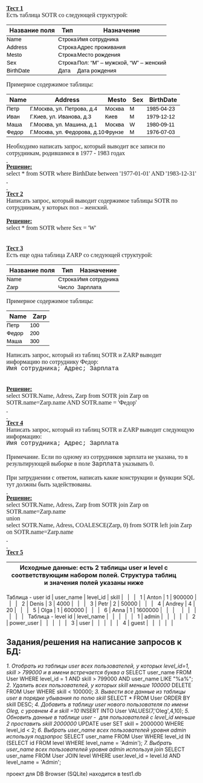 


<meta name="ProgId" content="Word.Document">
<meta name="Generator" content="Microsoft Word 14">
<meta name="Originator" content="Microsoft Word 14">
<link rel="File-List" href="file:///C:\Users\7272~1\AppData\Local\Temp\msohtmlclip1\01\clip_filelist.xml">
<!--[if gte mso 9]><xml>
 <o:OfficeDocumentSettings>
  <o:TargetScreenSize>800x600</o:TargetScreenSize>
 </o:OfficeDocumentSettings>
</xml><![endif]-->
<link rel="themeData" href="file:///C:\Users\7272~1\AppData\Local\Temp\msohtmlclip1\01\clip_themedata.thmx">
<link rel="colorSchemeMapping" href="file:///C:\Users\7272~1\AppData\Local\Temp\msohtmlclip1\01\clip_colorschememapping.xml">
<!--[if gte mso 9]><xml>
 <w:WordDocument>
  <w:View>Normal</w:View>
  <w:Zoom>0</w:Zoom>
  <w:TrackMoves/>
  <w:TrackFormatting/>
  <w:PunctuationKerning/>
  <w:ValidateAgainstSchemas/>
  <w:SaveIfXMLInvalid>false</w:SaveIfXMLInvalid>
  <w:IgnoreMixedContent>false</w:IgnoreMixedContent>
  <w:AlwaysShowPlaceholderText>false</w:AlwaysShowPlaceholderText>
  <w:DoNotPromoteQF/>
  <w:LidThemeOther>RU</w:LidThemeOther>
  <w:LidThemeAsian>X-NONE</w:LidThemeAsian>
  <w:LidThemeComplexScript>X-NONE</w:LidThemeComplexScript>
  <w:Compatibility>
   <w:BreakWrappedTables/>
   <w:SnapToGridInCell/>
   <w:WrapTextWithPunct/>
   <w:UseAsianBreakRules/>
   <w:DontGrowAutofit/>
   <w:SplitPgBreakAndParaMark/>
   <w:EnableOpenTypeKerning/>
   <w:DontFlipMirrorIndents/>
   <w:OverrideTableStyleHps/>
  </w:Compatibility>
  <w:BrowserLevel>MicrosoftInternetExplorer4</w:BrowserLevel>
  <m:mathPr>
   <m:mathFont m:val="Cambria Math"/>
   <m:brkBin m:val="before"/>
   <m:brkBinSub m:val="&#45;-"/>
   <m:smallFrac m:val="off"/>
   <m:dispDef/>
   <m:lMargin m:val="0"/>
   <m:rMargin m:val="0"/>
   <m:defJc m:val="centerGroup"/>
   <m:wrapIndent m:val="1440"/>
   <m:intLim m:val="subSup"/>
   <m:naryLim m:val="undOvr"/>
  </m:mathPr></w:WordDocument>
</xml><![endif]--><!--[if gte mso 9]><xml>
 <w:LatentStyles DefLockedState="false" DefUnhideWhenUsed="true"
  DefSemiHidden="true" DefQFormat="false" DefPriority="99"
  LatentStyleCount="267">
  <w:LsdException Locked="false" Priority="0" SemiHidden="false"
   UnhideWhenUsed="false" QFormat="true" Name="Normal"/>
  <w:LsdException Locked="false" Priority="9" SemiHidden="false"
   UnhideWhenUsed="false" QFormat="true" Name="heading 1"/>
  <w:LsdException Locked="false" Priority="9" QFormat="true" Name="heading 2"/>
  <w:LsdException Locked="false" Priority="9" QFormat="true" Name="heading 3"/>
  <w:LsdException Locked="false" Priority="9" QFormat="true" Name="heading 4"/>
  <w:LsdException Locked="false" Priority="9" QFormat="true" Name="heading 5"/>
  <w:LsdException Locked="false" Priority="9" QFormat="true" Name="heading 6"/>
  <w:LsdException Locked="false" Priority="9" QFormat="true" Name="heading 7"/>
  <w:LsdException Locked="false" Priority="9" QFormat="true" Name="heading 8"/>
  <w:LsdException Locked="false" Priority="9" QFormat="true" Name="heading 9"/>
  <w:LsdException Locked="false" Priority="39" Name="toc 1"/>
  <w:LsdException Locked="false" Priority="39" Name="toc 2"/>
  <w:LsdException Locked="false" Priority="39" Name="toc 3"/>
  <w:LsdException Locked="false" Priority="39" Name="toc 4"/>
  <w:LsdException Locked="false" Priority="39" Name="toc 5"/>
  <w:LsdException Locked="false" Priority="39" Name="toc 6"/>
  <w:LsdException Locked="false" Priority="39" Name="toc 7"/>
  <w:LsdException Locked="false" Priority="39" Name="toc 8"/>
  <w:LsdException Locked="false" Priority="39" Name="toc 9"/>
  <w:LsdException Locked="false" Priority="35" QFormat="true" Name="caption"/>
  <w:LsdException Locked="false" Priority="10" SemiHidden="false"
   UnhideWhenUsed="false" QFormat="true" Name="Title"/>
  <w:LsdException Locked="false" Priority="0" Name="Default Paragraph Font"/>
  <w:LsdException Locked="false" Priority="11" SemiHidden="false"
   UnhideWhenUsed="false" QFormat="true" Name="Subtitle"/>
  <w:LsdException Locked="false" Priority="22" SemiHidden="false"
   UnhideWhenUsed="false" QFormat="true" Name="Strong"/>
  <w:LsdException Locked="false" Priority="20" SemiHidden="false"
   UnhideWhenUsed="false" QFormat="true" Name="Emphasis"/>
  <w:LsdException Locked="false" Priority="59" SemiHidden="false"
   UnhideWhenUsed="false" Name="Table Grid"/>
  <w:LsdException Locked="false" UnhideWhenUsed="false" Name="Placeholder Text"/>
  <w:LsdException Locked="false" Priority="1" SemiHidden="false"
   UnhideWhenUsed="false" QFormat="true" Name="No Spacing"/>
  <w:LsdException Locked="false" Priority="60" SemiHidden="false"
   UnhideWhenUsed="false" Name="Light Shading"/>
  <w:LsdException Locked="false" Priority="61" SemiHidden="false"
   UnhideWhenUsed="false" Name="Light List"/>
  <w:LsdException Locked="false" Priority="62" SemiHidden="false"
   UnhideWhenUsed="false" Name="Light Grid"/>
  <w:LsdException Locked="false" Priority="63" SemiHidden="false"
   UnhideWhenUsed="false" Name="Medium Shading 1"/>
  <w:LsdException Locked="false" Priority="64" SemiHidden="false"
   UnhideWhenUsed="false" Name="Medium Shading 2"/>
  <w:LsdException Locked="false" Priority="65" SemiHidden="false"
   UnhideWhenUsed="false" Name="Medium List 1"/>
  <w:LsdException Locked="false" Priority="66" SemiHidden="false"
   UnhideWhenUsed="false" Name="Medium List 2"/>
  <w:LsdException Locked="false" Priority="67" SemiHidden="false"
   UnhideWhenUsed="false" Name="Medium Grid 1"/>
  <w:LsdException Locked="false" Priority="68" SemiHidden="false"
   UnhideWhenUsed="false" Name="Medium Grid 2"/>
  <w:LsdException Locked="false" Priority="69" SemiHidden="false"
   UnhideWhenUsed="false" Name="Medium Grid 3"/>
  <w:LsdException Locked="false" Priority="70" SemiHidden="false"
   UnhideWhenUsed="false" Name="Dark List"/>
  <w:LsdException Locked="false" Priority="71" SemiHidden="false"
   UnhideWhenUsed="false" Name="Colorful Shading"/>
  <w:LsdException Locked="false" Priority="72" SemiHidden="false"
   UnhideWhenUsed="false" Name="Colorful List"/>
  <w:LsdException Locked="false" Priority="73" SemiHidden="false"
   UnhideWhenUsed="false" Name="Colorful Grid"/>
  <w:LsdException Locked="false" Priority="60" SemiHidden="false"
   UnhideWhenUsed="false" Name="Light Shading Accent 1"/>
  <w:LsdException Locked="false" Priority="61" SemiHidden="false"
   UnhideWhenUsed="false" Name="Light List Accent 1"/>
  <w:LsdException Locked="false" Priority="62" SemiHidden="false"
   UnhideWhenUsed="false" Name="Light Grid Accent 1"/>
  <w:LsdException Locked="false" Priority="63" SemiHidden="false"
   UnhideWhenUsed="false" Name="Medium Shading 1 Accent 1"/>
  <w:LsdException Locked="false" Priority="64" SemiHidden="false"
   UnhideWhenUsed="false" Name="Medium Shading 2 Accent 1"/>
  <w:LsdException Locked="false" Priority="65" SemiHidden="false"
   UnhideWhenUsed="false" Name="Medium List 1 Accent 1"/>
  <w:LsdException Locked="false" UnhideWhenUsed="false" Name="Revision"/>
  <w:LsdException Locked="false" Priority="34" SemiHidden="false"
   UnhideWhenUsed="false" QFormat="true" Name="List Paragraph"/>
  <w:LsdException Locked="false" Priority="29" SemiHidden="false"
   UnhideWhenUsed="false" QFormat="true" Name="Quote"/>
  <w:LsdException Locked="false" Priority="30" SemiHidden="false"
   UnhideWhenUsed="false" QFormat="true" Name="Intense Quote"/>
  <w:LsdException Locked="false" Priority="66" SemiHidden="false"
   UnhideWhenUsed="false" Name="Medium List 2 Accent 1"/>
  <w:LsdException Locked="false" Priority="67" SemiHidden="false"
   UnhideWhenUsed="false" Name="Medium Grid 1 Accent 1"/>
  <w:LsdException Locked="false" Priority="68" SemiHidden="false"
   UnhideWhenUsed="false" Name="Medium Grid 2 Accent 1"/>
  <w:LsdException Locked="false" Priority="69" SemiHidden="false"
   UnhideWhenUsed="false" Name="Medium Grid 3 Accent 1"/>
  <w:LsdException Locked="false" Priority="70" SemiHidden="false"
   UnhideWhenUsed="false" Name="Dark List Accent 1"/>
  <w:LsdException Locked="false" Priority="71" SemiHidden="false"
   UnhideWhenUsed="false" Name="Colorful Shading Accent 1"/>
  <w:LsdException Locked="false" Priority="72" SemiHidden="false"
   UnhideWhenUsed="false" Name="Colorful List Accent 1"/>
  <w:LsdException Locked="false" Priority="73" SemiHidden="false"
   UnhideWhenUsed="false" Name="Colorful Grid Accent 1"/>
  <w:LsdException Locked="false" Priority="60" SemiHidden="false"
   UnhideWhenUsed="false" Name="Light Shading Accent 2"/>
  <w:LsdException Locked="false" Priority="61" SemiHidden="false"
   UnhideWhenUsed="false" Name="Light List Accent 2"/>
  <w:LsdException Locked="false" Priority="62" SemiHidden="false"
   UnhideWhenUsed="false" Name="Light Grid Accent 2"/>
  <w:LsdException Locked="false" Priority="63" SemiHidden="false"
   UnhideWhenUsed="false" Name="Medium Shading 1 Accent 2"/>
  <w:LsdException Locked="false" Priority="64" SemiHidden="false"
   UnhideWhenUsed="false" Name="Medium Shading 2 Accent 2"/>
  <w:LsdException Locked="false" Priority="65" SemiHidden="false"
   UnhideWhenUsed="false" Name="Medium List 1 Accent 2"/>
  <w:LsdException Locked="false" Priority="66" SemiHidden="false"
   UnhideWhenUsed="false" Name="Medium List 2 Accent 2"/>
  <w:LsdException Locked="false" Priority="67" SemiHidden="false"
   UnhideWhenUsed="false" Name="Medium Grid 1 Accent 2"/>
  <w:LsdException Locked="false" Priority="68" SemiHidden="false"
   UnhideWhenUsed="false" Name="Medium Grid 2 Accent 2"/>
  <w:LsdException Locked="false" Priority="69" SemiHidden="false"
   UnhideWhenUsed="false" Name="Medium Grid 3 Accent 2"/>
  <w:LsdException Locked="false" Priority="70" SemiHidden="false"
   UnhideWhenUsed="false" Name="Dark List Accent 2"/>
  <w:LsdException Locked="false" Priority="71" SemiHidden="false"
   UnhideWhenUsed="false" Name="Colorful Shading Accent 2"/>
  <w:LsdException Locked="false" Priority="72" SemiHidden="false"
   UnhideWhenUsed="false" Name="Colorful List Accent 2"/>
  <w:LsdException Locked="false" Priority="73" SemiHidden="false"
   UnhideWhenUsed="false" Name="Colorful Grid Accent 2"/>
  <w:LsdException Locked="false" Priority="60" SemiHidden="false"
   UnhideWhenUsed="false" Name="Light Shading Accent 3"/>
  <w:LsdException Locked="false" Priority="61" SemiHidden="false"
   UnhideWhenUsed="false" Name="Light List Accent 3"/>
  <w:LsdException Locked="false" Priority="62" SemiHidden="false"
   UnhideWhenUsed="false" Name="Light Grid Accent 3"/>
  <w:LsdException Locked="false" Priority="63" SemiHidden="false"
   UnhideWhenUsed="false" Name="Medium Shading 1 Accent 3"/>
  <w:LsdException Locked="false" Priority="64" SemiHidden="false"
   UnhideWhenUsed="false" Name="Medium Shading 2 Accent 3"/>
  <w:LsdException Locked="false" Priority="65" SemiHidden="false"
   UnhideWhenUsed="false" Name="Medium List 1 Accent 3"/>
  <w:LsdException Locked="false" Priority="66" SemiHidden="false"
   UnhideWhenUsed="false" Name="Medium List 2 Accent 3"/>
  <w:LsdException Locked="false" Priority="67" SemiHidden="false"
   UnhideWhenUsed="false" Name="Medium Grid 1 Accent 3"/>
  <w:LsdException Locked="false" Priority="68" SemiHidden="false"
   UnhideWhenUsed="false" Name="Medium Grid 2 Accent 3"/>
  <w:LsdException Locked="false" Priority="69" SemiHidden="false"
   UnhideWhenUsed="false" Name="Medium Grid 3 Accent 3"/>
  <w:LsdException Locked="false" Priority="70" SemiHidden="false"
   UnhideWhenUsed="false" Name="Dark List Accent 3"/>
  <w:LsdException Locked="false" Priority="71" SemiHidden="false"
   UnhideWhenUsed="false" Name="Colorful Shading Accent 3"/>
  <w:LsdException Locked="false" Priority="72" SemiHidden="false"
   UnhideWhenUsed="false" Name="Colorful List Accent 3"/>
  <w:LsdException Locked="false" Priority="73" SemiHidden="false"
   UnhideWhenUsed="false" Name="Colorful Grid Accent 3"/>
  <w:LsdException Locked="false" Priority="60" SemiHidden="false"
   UnhideWhenUsed="false" Name="Light Shading Accent 4"/>
  <w:LsdException Locked="false" Priority="61" SemiHidden="false"
   UnhideWhenUsed="false" Name="Light List Accent 4"/>
  <w:LsdException Locked="false" Priority="62" SemiHidden="false"
   UnhideWhenUsed="false" Name="Light Grid Accent 4"/>
  <w:LsdException Locked="false" Priority="63" SemiHidden="false"
   UnhideWhenUsed="false" Name="Medium Shading 1 Accent 4"/>
  <w:LsdException Locked="false" Priority="64" SemiHidden="false"
   UnhideWhenUsed="false" Name="Medium Shading 2 Accent 4"/>
  <w:LsdException Locked="false" Priority="65" SemiHidden="false"
   UnhideWhenUsed="false" Name="Medium List 1 Accent 4"/>
  <w:LsdException Locked="false" Priority="66" SemiHidden="false"
   UnhideWhenUsed="false" Name="Medium List 2 Accent 4"/>
  <w:LsdException Locked="false" Priority="67" SemiHidden="false"
   UnhideWhenUsed="false" Name="Medium Grid 1 Accent 4"/>
  <w:LsdException Locked="false" Priority="68" SemiHidden="false"
   UnhideWhenUsed="false" Name="Medium Grid 2 Accent 4"/>
  <w:LsdException Locked="false" Priority="69" SemiHidden="false"
   UnhideWhenUsed="false" Name="Medium Grid 3 Accent 4"/>
  <w:LsdException Locked="false" Priority="70" SemiHidden="false"
   UnhideWhenUsed="false" Name="Dark List Accent 4"/>
  <w:LsdException Locked="false" Priority="71" SemiHidden="false"
   UnhideWhenUsed="false" Name="Colorful Shading Accent 4"/>
  <w:LsdException Locked="false" Priority="72" SemiHidden="false"
   UnhideWhenUsed="false" Name="Colorful List Accent 4"/>
  <w:LsdException Locked="false" Priority="73" SemiHidden="false"
   UnhideWhenUsed="false" Name="Colorful Grid Accent 4"/>
  <w:LsdException Locked="false" Priority="60" SemiHidden="false"
   UnhideWhenUsed="false" Name="Light Shading Accent 5"/>
  <w:LsdException Locked="false" Priority="61" SemiHidden="false"
   UnhideWhenUsed="false" Name="Light List Accent 5"/>
  <w:LsdException Locked="false" Priority="62" SemiHidden="false"
   UnhideWhenUsed="false" Name="Light Grid Accent 5"/>
  <w:LsdException Locked="false" Priority="63" SemiHidden="false"
   UnhideWhenUsed="false" Name="Medium Shading 1 Accent 5"/>
  <w:LsdException Locked="false" Priority="64" SemiHidden="false"
   UnhideWhenUsed="false" Name="Medium Shading 2 Accent 5"/>
  <w:LsdException Locked="false" Priority="65" SemiHidden="false"
   UnhideWhenUsed="false" Name="Medium List 1 Accent 5"/>
  <w:LsdException Locked="false" Priority="66" SemiHidden="false"
   UnhideWhenUsed="false" Name="Medium List 2 Accent 5"/>
  <w:LsdException Locked="false" Priority="67" SemiHidden="false"
   UnhideWhenUsed="false" Name="Medium Grid 1 Accent 5"/>
  <w:LsdException Locked="false" Priority="68" SemiHidden="false"
   UnhideWhenUsed="false" Name="Medium Grid 2 Accent 5"/>
  <w:LsdException Locked="false" Priority="69" SemiHidden="false"
   UnhideWhenUsed="false" Name="Medium Grid 3 Accent 5"/>
  <w:LsdException Locked="false" Priority="70" SemiHidden="false"
   UnhideWhenUsed="false" Name="Dark List Accent 5"/>
  <w:LsdException Locked="false" Priority="71" SemiHidden="false"
   UnhideWhenUsed="false" Name="Colorful Shading Accent 5"/>
  <w:LsdException Locked="false" Priority="72" SemiHidden="false"
   UnhideWhenUsed="false" Name="Colorful List Accent 5"/>
  <w:LsdException Locked="false" Priority="73" SemiHidden="false"
   UnhideWhenUsed="false" Name="Colorful Grid Accent 5"/>
  <w:LsdException Locked="false" Priority="60" SemiHidden="false"
   UnhideWhenUsed="false" Name="Light Shading Accent 6"/>
  <w:LsdException Locked="false" Priority="61" SemiHidden="false"
   UnhideWhenUsed="false" Name="Light List Accent 6"/>
  <w:LsdException Locked="false" Priority="62" SemiHidden="false"
   UnhideWhenUsed="false" Name="Light Grid Accent 6"/>
  <w:LsdException Locked="false" Priority="63" SemiHidden="false"
   UnhideWhenUsed="false" Name="Medium Shading 1 Accent 6"/>
  <w:LsdException Locked="false" Priority="64" SemiHidden="false"
   UnhideWhenUsed="false" Name="Medium Shading 2 Accent 6"/>
  <w:LsdException Locked="false" Priority="65" SemiHidden="false"
   UnhideWhenUsed="false" Name="Medium List 1 Accent 6"/>
  <w:LsdException Locked="false" Priority="66" SemiHidden="false"
   UnhideWhenUsed="false" Name="Medium List 2 Accent 6"/>
  <w:LsdException Locked="false" Priority="67" SemiHidden="false"
   UnhideWhenUsed="false" Name="Medium Grid 1 Accent 6"/>
  <w:LsdException Locked="false" Priority="68" SemiHidden="false"
   UnhideWhenUsed="false" Name="Medium Grid 2 Accent 6"/>
  <w:LsdException Locked="false" Priority="69" SemiHidden="false"
   UnhideWhenUsed="false" Name="Medium Grid 3 Accent 6"/>
  <w:LsdException Locked="false" Priority="70" SemiHidden="false"
   UnhideWhenUsed="false" Name="Dark List Accent 6"/>
  <w:LsdException Locked="false" Priority="71" SemiHidden="false"
   UnhideWhenUsed="false" Name="Colorful Shading Accent 6"/>
  <w:LsdException Locked="false" Priority="72" SemiHidden="false"
   UnhideWhenUsed="false" Name="Colorful List Accent 6"/>
  <w:LsdException Locked="false" Priority="73" SemiHidden="false"
   UnhideWhenUsed="false" Name="Colorful Grid Accent 6"/>
  <w:LsdException Locked="false" Priority="19" SemiHidden="false"
   UnhideWhenUsed="false" QFormat="true" Name="Subtle Emphasis"/>
  <w:LsdException Locked="false" Priority="21" SemiHidden="false"
   UnhideWhenUsed="false" QFormat="true" Name="Intense Emphasis"/>
  <w:LsdException Locked="false" Priority="31" SemiHidden="false"
   UnhideWhenUsed="false" QFormat="true" Name="Subtle Reference"/>
  <w:LsdException Locked="false" Priority="32" SemiHidden="false"
   UnhideWhenUsed="false" QFormat="true" Name="Intense Reference"/>
  <w:LsdException Locked="false" Priority="33" SemiHidden="false"
   UnhideWhenUsed="false" QFormat="true" Name="Book Title"/>
  <w:LsdException Locked="false" Priority="37" Name="Bibliography"/>
  <w:LsdException Locked="false" Priority="39" QFormat="true" Name="TOC Heading"/>
 </w:LatentStyles>
</xml><![endif]-->
<style>
<!--
 /* Style Definitions */
 p.MsoNormal, li.MsoNormal, div.MsoNormal
	{mso-style-unhide:no;
	mso-style-qformat:yes;
	mso-style-parent:"";
	margin:0cm;
	margin-bottom:.0001pt;
	mso-pagination:widow-orphan;
	font-size:12.0pt;
	font-family:"Times New Roman","serif";
	mso-fareast-font-family:"Times New Roman";}
.MsoChpDefault
	{mso-style-type:export-only;
	mso-default-props:yes;
	font-size:10.0pt;
	mso-ansi-font-size:10.0pt;
	mso-bidi-font-size:10.0pt;}
@page WordSection1
	{size:595.3pt 841.9pt;
	margin:2.0cm 42.5pt 2.0cm 3.0cm;
	mso-header-margin:35.4pt;
	mso-footer-margin:35.4pt;
	mso-paper-source:0;}
div.WordSection1
	{page:WordSection1;}
-->
</style>
<!--[if gte mso 10]>
<style>
 /* Style Definitions */
 table.MsoNormalTable
	{mso-style-name:"Обычная таблица";
	mso-tstyle-rowband-size:0;
	mso-tstyle-colband-size:0;
	mso-style-noshow:yes;
	mso-style-priority:99;
	mso-style-parent:"";
	mso-padding-alt:0cm 5.4pt 0cm 5.4pt;
	mso-para-margin:0cm;
	mso-para-margin-bottom:.0001pt;
	mso-pagination:widow-orphan;
	font-size:10.0pt;
	font-family:"Times New Roman","serif";}
</style>
<![endif]-->



<!--StartFragment-->

<p class="MsoNormal"><b style="mso-bidi-font-weight:normal"><u>Тест 1<o:p></o:p></u></b></p>

<p class="MsoNormal">Есть таблица <span lang="EN-US" style="mso-ansi-language:EN-US">SOTR</span><span lang="EN-US"> </span>со следующей структурой:<o:p></o:p></p>


Название поля | Тип | Назначение
-- | -- | --
Name | Строка | Имя сотрудника
Address | Строка | Адрес проживания
Mesto | Строка | Место рождения
Sex | Строка | Пол: “M”   – мужской, “W” –   женский
BirthDate | Дата | Дата рождения



<p class="MsoNormal">Примерное содержимое таблицы:<o:p></o:p></p>


Name | Address | Mesto | Sex | BirthDate
-- | -- | -- | -- | --
Петр | Г.Москва, ул. Петрова, д.4 | Москва | M | 1985-04-23
Иван | Г.Киев, ул. Иванова, д.3 | Киев | M | 1979-12-12
Маша | Г.Москва, ул. Машина, д.1 | Москва | W | 1980-09-11
Федор | Г.Москва, ул. Федорова, д.10 | Фрунзе | M | 1976-07-03



<p class="MsoNormal">Необходимо написать запрос, который выводит все записи по
сотрудникам, родившимся в 1977 - 1983 годах<o:p></o:p></p>

<p class="MsoNormal"><b style="mso-bidi-font-weight:normal"><u><o:p><span style="text-decoration:none">&nbsp;</span></o:p></u></b></p>

<p class="MsoNormal"><b style="mso-bidi-font-weight:normal"><u>Решение</u></b><b style="mso-bidi-font-weight:normal"><u><span lang="EN-US" style="mso-ansi-language:
EN-US">:<o:p></o:p></span></u></b></p>

<p class="MsoNormal"><span lang="EN-US" style="mso-ansi-language:EN-US">select *
from SOTR where BirthDate between '1977-01-01' AND '1983-12-31'<o:p></o:p></span></p>

<p class="MsoNormal"><b style="mso-bidi-font-weight:normal"><u><span lang="EN-US" style="mso-ansi-language:EN-US"><o:p><span style="text-decoration:none">&nbsp;</span></o:p></span></u></b></p>

<p class="MsoNormal"><b style="mso-bidi-font-weight:normal"><u><span lang="EN-US" style="mso-ansi-language:EN-US"><o:p><span style="text-decoration:none">&nbsp;</span></o:p></span></u></b></p>

<p class="MsoNormal"><b style="mso-bidi-font-weight:normal"><u>Тест 2<o:p></o:p></u></b></p>

<p class="MsoNormal">Написать запрос, который выводит содержимое таблицы <span lang="EN-US" style="mso-ansi-language:EN-US">SOTR</span> по сотрудникам, у
которых пол – женский.<o:p></o:p></p>

<p class="MsoNormal"><o:p>&nbsp;</o:p></p>

<p class="MsoNormal"><b style="mso-bidi-font-weight:normal"><u>Решение</u></b><b style="mso-bidi-font-weight:normal"><u><span lang="EN-US" style="mso-ansi-language:
EN-US">:<o:p></o:p></span></u></b></p>

<p class="MsoNormal"><span lang="EN-US" style="mso-ansi-language:EN-US">select *
from SOTR where Sex = 'W'<o:p></o:p></span></p>

<p class="MsoNormal"><span lang="EN-US" style="mso-ansi-language:EN-US"><o:p>&nbsp;</o:p></span></p>

<p class="MsoNormal"><span lang="EN-US" style="mso-ansi-language:EN-US"><o:p>&nbsp;</o:p></span></p>

<p class="MsoNormal"><b style="mso-bidi-font-weight:normal"><u>Тест 3<o:p></o:p></u></b></p>

<p class="MsoNormal">Есть еще одна таблица <span lang="EN-US" style="mso-ansi-language:
EN-US">ZARP</span> со следующей структурой:<o:p></o:p></p>


Название поля | Тип | Назначение
-- | -- | --
Name | Строка | Имя сотрудника
Zarp | Число | Зарплата



<p class="MsoNormal">Примерное содержимое таблицы:<o:p></o:p></p>


Name | Zarp
-- | --
Петр | 100
Федор | 200
Маша | 300



<p class="MsoNormal">Написать запрос, который из таблиц <span lang="EN-US" style="mso-ansi-language:EN-US">SOTR</span><span lang="EN-US"> </span>и <span lang="EN-US" style="mso-ansi-language:EN-US">ZARP</span><span lang="EN-US"> </span>выводит
информацию по сотруднику Федор:<o:p></o:p></p>

<p class="MsoNormal"><span style="font-family:&quot;Courier New&quot;">Имя сотрудника;
Адрес; Зарплата<o:p></o:p></span></p>

<p class="MsoNormal"><span style="font-family:&quot;Courier New&quot;"><o:p>&nbsp;</o:p></span></p>

<p class="MsoNormal"><span style="font-family:&quot;Courier New&quot;"><o:p>&nbsp;</o:p></span></p>

<p class="MsoNormal"><b style="mso-bidi-font-weight:normal"><u>Решение</u></b><b style="mso-bidi-font-weight:normal"><u><span lang="EN-US" style="mso-ansi-language:
EN-US">:<o:p></o:p></span></u></b></p>

<p class="MsoNormal"><span lang="EN-US" style="mso-ansi-language:EN-US">select
SOTR.Name, Adress, Zarp from SOTR join Zarp on SOTR.name=Zarp.name AND
SOTR.name = 'Федор'<o:p></o:p></span></p>

<p class="MsoNormal"><b style="mso-bidi-font-weight:normal"><u><span lang="EN-US" style="mso-ansi-language:EN-US"><o:p><span style="text-decoration:none">&nbsp;</span></o:p></span></u></b></p>

<p class="MsoNormal"><b style="mso-bidi-font-weight:normal"><u><span lang="EN-US" style="mso-ansi-language:EN-US"><o:p><span style="text-decoration:none">&nbsp;</span></o:p></span></u></b></p>

<p class="MsoNormal"><b style="mso-bidi-font-weight:normal"><u>Тест 4<o:p></o:p></u></b></p>

<p class="MsoNormal">Написать запрос, который из таблиц <span lang="EN-US" style="mso-ansi-language:EN-US">SOTR</span><span lang="EN-US"> </span>и <span lang="EN-US" style="mso-ansi-language:EN-US">ZARP</span><span lang="EN-US"> </span>выводит
следующую информацию:<o:p></o:p></p>

<p class="MsoNormal"><span style="font-family:&quot;Courier New&quot;">Имя сотрудника;
Адрес; Зарплата<o:p></o:p></span></p>

<p class="MsoNormal"><o:p>&nbsp;</o:p></p>

<p class="MsoNormal">Примечание. Если по одному из сотрудников зарплата не
указана, то в результирующей выборке в поле <span style="font-family:&quot;Courier New&quot;">Зарплата</span>
указывать 0.<o:p></o:p></p>

<p class="MsoNormal"><o:p>&nbsp;</o:p></p>

<p class="MsoNormal">При затруднении с ответом, написать какие конструкции и
функции <span lang="EN-US" style="mso-ansi-language:EN-US">SQL</span><span lang="EN-US"> </span>тут должны быть задействованы.<o:p></o:p></p>

<p class="MsoNormal"><b style="mso-bidi-font-weight:normal"><u><o:p><span style="text-decoration:none">&nbsp;</span></o:p></u></b></p>

<p class="MsoNormal"><b style="mso-bidi-font-weight:normal"><u>Решение:<o:p></o:p></u></b></p>

<p class="MsoNormal"><span lang="EN-US" style="mso-ansi-language:EN-US">select
SOTR.Name, Adress, Zarp from SOTR join Zarp on SOTR.name=Zarp.name <o:p></o:p></span></p>

<p class="MsoNormal"><span lang="EN-US" style="mso-ansi-language:EN-US">union <o:p></o:p></span></p>

<p class="MsoNormal"><span lang="EN-US" style="mso-ansi-language:EN-US">select
SOTR.Name, Adress, COALESCE(Zarp, 0) from SOTR left join Zarp on
SOTR.name=Zarp.name<o:p></o:p></span></p>

<p class="MsoNormal"><b style="mso-bidi-font-weight:normal"><u><span lang="EN-US" style="mso-ansi-language:EN-US"><o:p><span style="text-decoration:none">&nbsp;</span></o:p></span></u></b></p>

<p class="MsoNormal"><b style="mso-bidi-font-weight:normal"><u><span lang="EN-US" style="mso-ansi-language:EN-US"><o:p><span style="text-decoration:none">&nbsp;</span></o:p></span></u></b></p>

<p class="MsoNormal"><b style="mso-bidi-font-weight:normal"><u>Тест 5<o:p></o:p></u></b></p>




<meta name="ProgId" content="Excel.Sheet">
<meta name="Generator" content="Microsoft Excel 12">
<link id="Main-File" rel="Main-File" href="file:///C:\Users\Админ\AppData\Local\Temp\msohtmlclip1\01\clip.htm">
<link rel="File-List" href="file:///C:\Users\Админ\AppData\Local\Temp\msohtmlclip1\01\clip_filelist.xml">
<style>
<!--table
	{mso-displayed-decimal-separator:"\,";
	mso-displayed-thousand-separator:" ";}
@page
	{margin:.75in .25in .75in .25in;
	mso-header-margin:.3in;
	mso-footer-margin:.3in;
	mso-horizontal-page-align:center;}
.font5
	{color:black;
	font-size:11.0pt;
	font-weight:700;
	font-style:normal;
	text-decoration:none;
	font-family:Calibri, sans-serif;
	mso-font-charset:204;}
tr
	{mso-height-source:auto;}
col
	{mso-width-source:auto;}
br
	{mso-data-placement:same-cell;}
td
	{padding-top:1px;
	padding-right:1px;
	padding-left:1px;
	mso-ignore:padding;
	color:black;
	font-size:11.0pt;
	font-weight:400;
	font-style:normal;
	text-decoration:none;
	font-family:Calibri, sans-serif;
	mso-font-charset:204;
	mso-number-format:General;
	text-align:general;
	vertical-align:bottom;
	border:none;
	mso-background-source:auto;
	mso-pattern:auto;
	mso-protection:locked visible;
	white-space:nowrap;
	mso-rotate:0;}
.xl65
	{font-weight:700;
	font-style:italic;}
.xl66
	{text-align:left;
	white-space:normal;}
.xl67
	{font-weight:700;
	font-style:italic;
	white-space:normal;}
.xl68
	{font-weight:700;
	text-align:left;
	border:.5pt solid windowtext;
	white-space:normal;}
.xl69
	{text-align:left;
	border:.5pt solid windowtext;
	white-space:normal;}
.xl70
	{font-weight:700;
	font-style:italic;
	text-align:left;
	background:#D8D8D8;
	mso-pattern:black none;
	white-space:normal;}
-->
</style>





Исходные данные: есть 2 таблицы user и level с соответствующим   набором полей. Структура таблиц и значения полей указаны ниже | &nbsp; | &nbsp;
-- | -- | --
Таблица   - user
id | user_name | level_id | skill | &nbsp; | &nbsp; | &nbsp;
1 | Anton | 1 | 900000 | &nbsp; | &nbsp; | &nbsp;
2 | Denis | 3 | 4000 | &nbsp; | &nbsp; | &nbsp;
3 | Petr | 2 | 50000 | &nbsp; | &nbsp; | &nbsp;
4 | Andrey | 4 | 20 | &nbsp; | &nbsp; | &nbsp;
5 | Olga | 1 | 600000 | &nbsp; | &nbsp; | &nbsp;
6 | Anna | 1 | 1600000 | &nbsp; | &nbsp; | &nbsp;
&nbsp; | &nbsp; | &nbsp; | &nbsp; | &nbsp; | &nbsp; | &nbsp;
Таблица   - level
id | level_name | &nbsp; | &nbsp; | &nbsp; | &nbsp; | &nbsp;
1 | admin | &nbsp; | &nbsp; | &nbsp; | &nbsp; | &nbsp;
2 | power_user | &nbsp; | &nbsp; | &nbsp; | &nbsp; | &nbsp;
3 | user | &nbsp; | &nbsp; | &nbsp; | &nbsp; | &nbsp;
4 | guest | &nbsp; | &nbsp; | &nbsp; | &nbsp; | &nbsp;







<meta name="ProgId" content="Excel.Sheet">
<meta name="Generator" content="Microsoft Excel 12">
<link id="Main-File" rel="Main-File" href="file:///C:\Users\Админ\AppData\Local\Temp\msohtmlclip1\01\clip.htm">
<link rel="File-List" href="file:///C:\Users\Админ\AppData\Local\Temp\msohtmlclip1\01\clip_filelist.xml">
<style>
<!--table
	{mso-displayed-decimal-separator:"\,";
	mso-displayed-thousand-separator:" ";}
@page
	{margin:.75in .7in .75in .7in;
	mso-header-margin:.3in;
	mso-footer-margin:.3in;}
.font5
	{color:black;
	font-size:11.0pt;
	font-weight:700;
	font-style:italic;
	text-decoration:none;
	font-family:Calibri, sans-serif;
	mso-font-charset:204;}
.font6
	{color:black;
	font-size:11.0pt;
	font-weight:700;
	font-style:italic;
	text-decoration:underline;
	text-underline-style:single;
	font-family:Calibri, sans-serif;
	mso-font-charset:204;}
tr
	{mso-height-source:auto;}
col
	{mso-width-source:auto;}
br
	{mso-data-placement:same-cell;}
td
	{padding-top:1px;
	padding-right:1px;
	padding-left:1px;
	mso-ignore:padding;
	color:black;
	font-size:11.0pt;
	font-weight:400;
	font-style:normal;
	text-decoration:none;
	font-family:Calibri, sans-serif;
	mso-font-charset:204;
	mso-number-format:General;
	text-align:general;
	vertical-align:bottom;
	border:none;
	mso-background-source:auto;
	mso-pattern:auto;
	mso-protection:locked visible;
	white-space:nowrap;
	mso-rotate:0;}
.xl65
	{border:.5pt solid windowtext;}
.xl66
	{border:.5pt solid windowtext;
	white-space:normal;}
.xl67
	{font-weight:700;
	font-style:italic;
	border:.5pt solid windowtext;
	white-space:normal;}
.xl68
	{font-style:italic;
	border:.5pt solid windowtext;
	background:#EAF1DD;
	mso-pattern:black none;}
.xl69
	{font-style:italic;
	border:.5pt solid windowtext;
	background:#EAF1DD;
	mso-pattern:black none;
	white-space:normal;}
-->
</style>





Задания/решения  на написание запросов к БД:
--
_1. Отобрать из   таблицы user всех пользователей, у которых level_id=1, skill &gt; 799000 и в   имени встречается буква а_
SELECT user_name FROM User WHERE level_id = 1 AND skill &gt;   799000 AND user_name LIKE "%a%";
_2. Удалить всех пользователей, у которых skill меньше 100000_
DELETE FROM   User WHERE skill &lt; 100000;
_3. Вывести все данные из таблицы user в порядке убывания по полю   skill_
SELECT * FROM   User ORDER BY skill DESC;
_4. Добавить в таблицу user нового пользователя по имени Oleg, с   уровнем 4 и skill =10_
INSERT INTO   User VALUES(7,'Oleg',4,10);
_5. Обновить данные в таблице user -&nbsp; для пользователей с level_id меньше 2   проставить skill 2000000_
UPDATE user   SET skill = 2000000 WHERE level_id &lt; 2;
_6. Выбрать user_name всех пользователей уровня admin используя   подзапрос_
SELECT   user_name FROM User WHERE level_id IN (SELECT id FROM level WHERE level_name   = 'Admin');
_7. Выбрать user_name всех пользователей уровня admin используя   join_
SELECT   user_name FROM User JOIN level WHERE user.level_id = level.Id AND level_name   = 'Admin';




проект для DB Browser (SQLite) находится в test1.db

